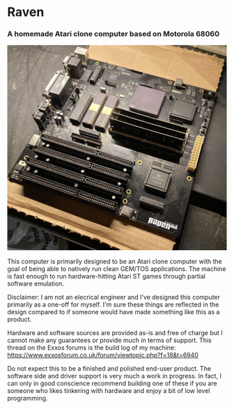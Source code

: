 # Raven
### A homemade Atari clone computer based on Motorola 68060

![Alt text](hw/raven/a0/images/raven_a0.jpg?raw=true "")

This computer is primarily designed to be an Atari clone computer with
the goal of being able to natively run clean GEM/TOS applications.
The machine is fast enough to run hardware-hitting Atari ST games through partial
software emulation.


Disclaimer: I am not an elecrical engineer and I've designed this computer primarily as a one-off for myself.
I'm sure these things are reflected in the design compared to if someone would have made something like this as a product.

Hardware and software sources are provided as-is and free of charge but I cannot make any guarantees or provide much in terms of support.
This thread on the Exxos forums is the build log of my machine: https://www.exxosforum.co.uk/forum/viewtopic.php?f=18&t=6940

Do not expect this to be a finished and polished end-user product. The software side and driver support is very much a work in progress.
In fact, I can only in good conscience recommend building one of these if you are someone who likes tinkering with hardware and enjoy a bit of low level programming.
